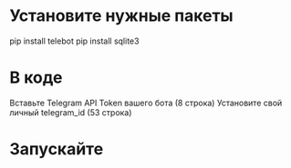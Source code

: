 # Установите нужные пакеты
pip install telebot
pip install sqlite3

# В коде
Вставьте Telegram API Token вашего бота (8 строка)
Установите свой личный telegram_id (53 строка)

# Запускайте
